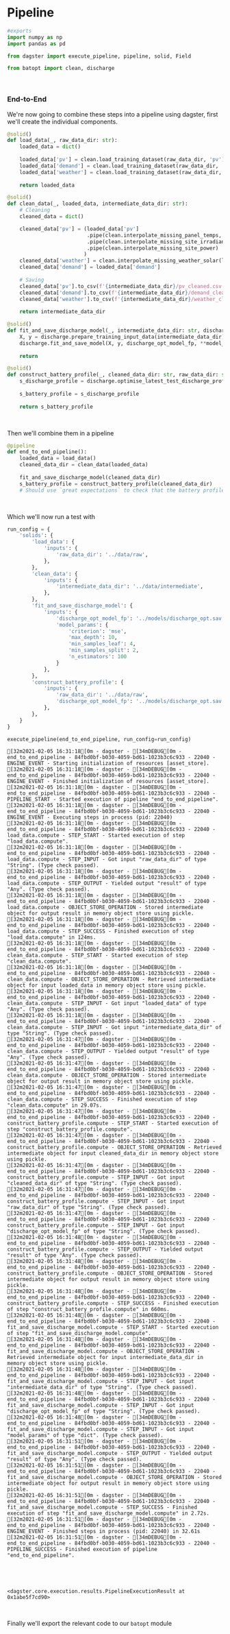 # Pipeline



```python
#exports
import numpy as np
import pandas as pd

from dagster import execute_pipeline, pipeline, solid, Field

from batopt import clean, discharge
```

<br>

### End-to-End

We're now going to combine these steps into a pipeline using dagster, first we'll create the individual components.

```python
@solid()
def load_data(_, raw_data_dir: str):
    loaded_data = dict()
    
    loaded_data['pv'] = clean.load_training_dataset(raw_data_dir, 'pv')
    loaded_data['demand'] = clean.load_training_dataset(raw_data_dir, 'demand')
    loaded_data['weather'] = clean.load_training_dataset(raw_data_dir, 'weather', dt_idx_freq='H')
    
    return loaded_data

@solid()
def clean_data(_, loaded_data, intermediate_data_dir: str):
    # Cleaning
    cleaned_data = dict()

    cleaned_data['pv'] = (loaded_data['pv']
                          .pipe(clean.interpolate_missing_panel_temps, loaded_data['weather'])
                          .pipe(clean.interpolate_missing_site_irradiance, loaded_data['weather'])
                          .pipe(clean.interpolate_missing_site_power)
                         )
    cleaned_data['weather'] = clean.interpolate_missing_weather_solar(loaded_data['pv'], loaded_data['weather'])
    cleaned_data['demand'] = loaded_data['demand']
    
    # Saving
    cleaned_data['pv'].to_csv(f'{intermediate_data_dir}/pv_cleaned.csv')
    cleaned_data['demand'].to_csv(f'{intermediate_data_dir}/demand_cleaned.csv')
    cleaned_data['weather'].to_csv(f'{intermediate_data_dir}/weather_cleaned.csv')
            
    return intermediate_data_dir

@solid()
def fit_and_save_discharge_model(_, intermediate_data_dir: str, discharge_opt_model_fp: str, model_params: dict):
    X, y = discharge.prepare_training_input_data(intermediate_data_dir)
    discharge.fit_and_save_model(X, y, discharge_opt_model_fp, **model_params)
    
    return 

@solid()
def construct_battery_profile(_, cleaned_data_dir: str, raw_data_dir: str, discharge_opt_model_fp: str):
    s_discharge_profile = discharge.optimise_latest_test_discharge_profile(raw_data_dir, cleaned_data_dir, discharge_opt_model_fp)
    
    s_battery_profile = s_discharge_profile
    
    return s_battery_profile
```

<br>

Then we'll combine them in a pipeline

```python
@pipeline
def end_to_end_pipeline(): 
    loaded_data = load_data()
    cleaned_data_dir = clean_data(loaded_data)
    
    fit_and_save_discharge_model(cleaned_data_dir)
    s_battery_profile = construct_battery_profile(cleaned_data_dir)
    # Should use `great expectations` to check that the battery profile doesnt break the constraints
```

<br>

Which we'll now run a test with

```python
run_config = {
    'solids': {
        'load_data': {
            'inputs': {
                'raw_data_dir': '../data/raw',
            },
        },
        'clean_data': {
            'inputs': {
                'intermediate_data_dir': '../data/intermediate',
            },
        },
        'fit_and_save_discharge_model': {
            'inputs': {
                'discharge_opt_model_fp': '../models/discharge_opt.sav',
                'model_params': {
                    'criterion': 'mse',
                    'max_depth': 10,
                    'min_samples_leaf': 4,
                    'min_samples_split': 2,
                    'n_estimators': 100                    
                }
            },
        },
        'construct_battery_profile': {
            'inputs': {
                'raw_data_dir': '../data/raw',
                'discharge_opt_model_fp': '../models/discharge_opt.sav',
            },
        },
    }
}

execute_pipeline(end_to_end_pipeline, run_config=run_config)
```

    [32m2021-02-05 16:31:18[0m - dagster - [34mDEBUG[0m - end_to_end_pipeline - 84fbd0bf-b030-4059-bd61-1023b3c6c933 - 22040 - ENGINE_EVENT - Starting initialization of resources [asset_store].
    [32m2021-02-05 16:31:18[0m - dagster - [34mDEBUG[0m - end_to_end_pipeline - 84fbd0bf-b030-4059-bd61-1023b3c6c933 - 22040 - ENGINE_EVENT - Finished initialization of resources [asset_store].
    [32m2021-02-05 16:31:18[0m - dagster - [34mDEBUG[0m - end_to_end_pipeline - 84fbd0bf-b030-4059-bd61-1023b3c6c933 - 22040 - PIPELINE_START - Started execution of pipeline "end_to_end_pipeline".
    [32m2021-02-05 16:31:18[0m - dagster - [34mDEBUG[0m - end_to_end_pipeline - 84fbd0bf-b030-4059-bd61-1023b3c6c933 - 22040 - ENGINE_EVENT - Executing steps in process (pid: 22040)
    [32m2021-02-05 16:31:18[0m - dagster - [34mDEBUG[0m - end_to_end_pipeline - 84fbd0bf-b030-4059-bd61-1023b3c6c933 - 22040 - load_data.compute - STEP_START - Started execution of step "load_data.compute".
    [32m2021-02-05 16:31:18[0m - dagster - [34mDEBUG[0m - end_to_end_pipeline - 84fbd0bf-b030-4059-bd61-1023b3c6c933 - 22040 - load_data.compute - STEP_INPUT - Got input "raw_data_dir" of type "String". (Type check passed).
    [32m2021-02-05 16:31:18[0m - dagster - [34mDEBUG[0m - end_to_end_pipeline - 84fbd0bf-b030-4059-bd61-1023b3c6c933 - 22040 - load_data.compute - STEP_OUTPUT - Yielded output "result" of type "Any". (Type check passed).
    [32m2021-02-05 16:31:18[0m - dagster - [34mDEBUG[0m - end_to_end_pipeline - 84fbd0bf-b030-4059-bd61-1023b3c6c933 - 22040 - load_data.compute - OBJECT_STORE_OPERATION - Stored intermediate object for output result in memory object store using pickle.
    [32m2021-02-05 16:31:18[0m - dagster - [34mDEBUG[0m - end_to_end_pipeline - 84fbd0bf-b030-4059-bd61-1023b3c6c933 - 22040 - load_data.compute - STEP_SUCCESS - Finished execution of step "load_data.compute" in 124ms.
    [32m2021-02-05 16:31:18[0m - dagster - [34mDEBUG[0m - end_to_end_pipeline - 84fbd0bf-b030-4059-bd61-1023b3c6c933 - 22040 - clean_data.compute - STEP_START - Started execution of step "clean_data.compute".
    [32m2021-02-05 16:31:18[0m - dagster - [34mDEBUG[0m - end_to_end_pipeline - 84fbd0bf-b030-4059-bd61-1023b3c6c933 - 22040 - clean_data.compute - OBJECT_STORE_OPERATION - Retrieved intermediate object for input loaded_data in memory object store using pickle.
    [32m2021-02-05 16:31:18[0m - dagster - [34mDEBUG[0m - end_to_end_pipeline - 84fbd0bf-b030-4059-bd61-1023b3c6c933 - 22040 - clean_data.compute - STEP_INPUT - Got input "loaded_data" of type "Any". (Type check passed).
    [32m2021-02-05 16:31:18[0m - dagster - [34mDEBUG[0m - end_to_end_pipeline - 84fbd0bf-b030-4059-bd61-1023b3c6c933 - 22040 - clean_data.compute - STEP_INPUT - Got input "intermediate_data_dir" of type "String". (Type check passed).
    [32m2021-02-05 16:31:47[0m - dagster - [34mDEBUG[0m - end_to_end_pipeline - 84fbd0bf-b030-4059-bd61-1023b3c6c933 - 22040 - clean_data.compute - STEP_OUTPUT - Yielded output "result" of type "Any". (Type check passed).
    [32m2021-02-05 16:31:47[0m - dagster - [34mDEBUG[0m - end_to_end_pipeline - 84fbd0bf-b030-4059-bd61-1023b3c6c933 - 22040 - clean_data.compute - OBJECT_STORE_OPERATION - Stored intermediate object for output result in memory object store using pickle.
    [32m2021-02-05 16:31:47[0m - dagster - [34mDEBUG[0m - end_to_end_pipeline - 84fbd0bf-b030-4059-bd61-1023b3c6c933 - 22040 - clean_data.compute - STEP_SUCCESS - Finished execution of step "clean_data.compute" in 29.07s.
    [32m2021-02-05 16:31:47[0m - dagster - [34mDEBUG[0m - end_to_end_pipeline - 84fbd0bf-b030-4059-bd61-1023b3c6c933 - 22040 - construct_battery_profile.compute - STEP_START - Started execution of step "construct_battery_profile.compute".
    [32m2021-02-05 16:31:47[0m - dagster - [34mDEBUG[0m - end_to_end_pipeline - 84fbd0bf-b030-4059-bd61-1023b3c6c933 - 22040 - construct_battery_profile.compute - OBJECT_STORE_OPERATION - Retrieved intermediate object for input cleaned_data_dir in memory object store using pickle.
    [32m2021-02-05 16:31:47[0m - dagster - [34mDEBUG[0m - end_to_end_pipeline - 84fbd0bf-b030-4059-bd61-1023b3c6c933 - 22040 - construct_battery_profile.compute - STEP_INPUT - Got input "cleaned_data_dir" of type "String". (Type check passed).
    [32m2021-02-05 16:31:47[0m - dagster - [34mDEBUG[0m - end_to_end_pipeline - 84fbd0bf-b030-4059-bd61-1023b3c6c933 - 22040 - construct_battery_profile.compute - STEP_INPUT - Got input "raw_data_dir" of type "String". (Type check passed).
    [32m2021-02-05 16:31:47[0m - dagster - [34mDEBUG[0m - end_to_end_pipeline - 84fbd0bf-b030-4059-bd61-1023b3c6c933 - 22040 - construct_battery_profile.compute - STEP_INPUT - Got input "discharge_opt_model_fp" of type "String". (Type check passed).
    [32m2021-02-05 16:31:48[0m - dagster - [34mDEBUG[0m - end_to_end_pipeline - 84fbd0bf-b030-4059-bd61-1023b3c6c933 - 22040 - construct_battery_profile.compute - STEP_OUTPUT - Yielded output "result" of type "Any". (Type check passed).
    [32m2021-02-05 16:31:48[0m - dagster - [34mDEBUG[0m - end_to_end_pipeline - 84fbd0bf-b030-4059-bd61-1023b3c6c933 - 22040 - construct_battery_profile.compute - OBJECT_STORE_OPERATION - Stored intermediate object for output result in memory object store using pickle.
    [32m2021-02-05 16:31:48[0m - dagster - [34mDEBUG[0m - end_to_end_pipeline - 84fbd0bf-b030-4059-bd61-1023b3c6c933 - 22040 - construct_battery_profile.compute - STEP_SUCCESS - Finished execution of step "construct_battery_profile.compute" in 660ms.
    [32m2021-02-05 16:31:48[0m - dagster - [34mDEBUG[0m - end_to_end_pipeline - 84fbd0bf-b030-4059-bd61-1023b3c6c933 - 22040 - fit_and_save_discharge_model.compute - STEP_START - Started execution of step "fit_and_save_discharge_model.compute".
    [32m2021-02-05 16:31:48[0m - dagster - [34mDEBUG[0m - end_to_end_pipeline - 84fbd0bf-b030-4059-bd61-1023b3c6c933 - 22040 - fit_and_save_discharge_model.compute - OBJECT_STORE_OPERATION - Retrieved intermediate object for input intermediate_data_dir in memory object store using pickle.
    [32m2021-02-05 16:31:48[0m - dagster - [34mDEBUG[0m - end_to_end_pipeline - 84fbd0bf-b030-4059-bd61-1023b3c6c933 - 22040 - fit_and_save_discharge_model.compute - STEP_INPUT - Got input "intermediate_data_dir" of type "String". (Type check passed).
    [32m2021-02-05 16:31:48[0m - dagster - [34mDEBUG[0m - end_to_end_pipeline - 84fbd0bf-b030-4059-bd61-1023b3c6c933 - 22040 - fit_and_save_discharge_model.compute - STEP_INPUT - Got input "discharge_opt_model_fp" of type "String". (Type check passed).
    [32m2021-02-05 16:31:48[0m - dagster - [34mDEBUG[0m - end_to_end_pipeline - 84fbd0bf-b030-4059-bd61-1023b3c6c933 - 22040 - fit_and_save_discharge_model.compute - STEP_INPUT - Got input "model_params" of type "dict". (Type check passed).
    [32m2021-02-05 16:31:51[0m - dagster - [34mDEBUG[0m - end_to_end_pipeline - 84fbd0bf-b030-4059-bd61-1023b3c6c933 - 22040 - fit_and_save_discharge_model.compute - STEP_OUTPUT - Yielded output "result" of type "Any". (Type check passed).
    [32m2021-02-05 16:31:51[0m - dagster - [34mDEBUG[0m - end_to_end_pipeline - 84fbd0bf-b030-4059-bd61-1023b3c6c933 - 22040 - fit_and_save_discharge_model.compute - OBJECT_STORE_OPERATION - Stored intermediate object for output result in memory object store using pickle.
    [32m2021-02-05 16:31:51[0m - dagster - [34mDEBUG[0m - end_to_end_pipeline - 84fbd0bf-b030-4059-bd61-1023b3c6c933 - 22040 - fit_and_save_discharge_model.compute - STEP_SUCCESS - Finished execution of step "fit_and_save_discharge_model.compute" in 2.72s.
    [32m2021-02-05 16:31:51[0m - dagster - [34mDEBUG[0m - end_to_end_pipeline - 84fbd0bf-b030-4059-bd61-1023b3c6c933 - 22040 - ENGINE_EVENT - Finished steps in process (pid: 22040) in 32.61s
    [32m2021-02-05 16:31:51[0m - dagster - [34mDEBUG[0m - end_to_end_pipeline - 84fbd0bf-b030-4059-bd61-1023b3c6c933 - 22040 - PIPELINE_SUCCESS - Finished execution of pipeline "end_to_end_pipeline".
    




    <dagster.core.execution.results.PipelineExecutionResult at 0x1abe5f7cd90>



<br>

Finally we'll export the relevant code to our `batopt` module
